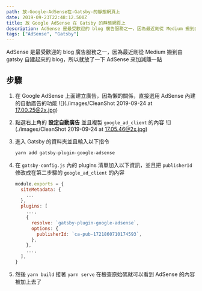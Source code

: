 ```yaml
---
path: 放-Google-AdSense在-Gatsby-的靜態網頁上
date: 2019-09-23T22:48:12.500Z
title: 放 Google AdSense 在 Gatsby 的靜態網頁上
description: AdSense 是最受歡迎的 blog 廣告服務之一，因為最近剛從 Medium 搬到由 gatsby 自建起來的 blog，所以就放了一下 AdSense 來加減賺一點
tags: ["AdSense", "Gatsby"]
---
```


AdSense 是最受歡迎的 blog 廣告服務之一，因為最近剛從 Medium 搬到由 gatsby 自建起來的 blog，所以就放了一下 AdSense 來加減賺一點

## 步驟

1. 在 Google AdSense 上面建立廣告，因為懶的關係，直接選用 AdSense 內建的自動廣告的功能
   ![](./images/CleanShot 2019-09-24 at 17.00.25@2x.jpg)

2. 點選右上角的 **設定自動廣告** 並且複製 `google_ad_client` 的內容
   ![](./images/CleanShot 2019-09-24 at 17.05.46@2x.jpg)

3. 進入 Gatsby 的資料夾並且輸入以下指令

   ```js
   yarn add gatsby-plugin-google-adsense
   ```

4. 在 `gatsby-config.js` 內的 plugins 清單加入以下資訊，並且把 `publisherId` 修改成在第二步驟的 `google_ad_client` 的內容

   ```js
   module.exports = {
     siteMetadata: {
       ...
     },
     plugins: [
       ...,
       {
         resolve: `gatsby-plugin-google-adsense`,
         options: {
           publisherId: `ca-pub-1721860710174593`,
         },
       },
       ...,
     ],
   }

   ```

5. 然後 `yarn build` 接著 `yarn serve` 在檢查原始碼就可以看到 AdSense 的內容被加上去了
